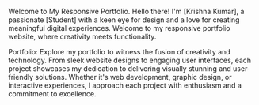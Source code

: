 Welcome to My Responsive Portfolio.
Hello there! I'm [Krishna Kumar], a passionate [Student] with a keen eye for design and a love for creating meaningful digital experiences.
Welcome to my responsive portfolio website, where creativity meets functionality.


Portfolio:
Explore my portfolio to witness the fusion of creativity and technology. 
From sleek website designs to engaging user interfaces, each project showcases my dedication to delivering visually stunning and user-friendly solutions.
Whether it's web development, graphic design, or interactive experiences, I approach each project with enthusiasm and a commitment to excellence.
